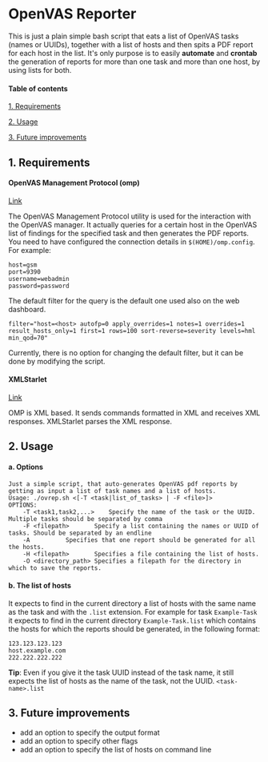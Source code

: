 # OpenVAS Reporter

This is just a plain simple bash script that eats a list of OpenVAS tasks (names or UUIDs), together with a list of hosts and then spits a PDF report for each host in the list. 
It's only purpose is to easily **automate** and **crontab** the generation of reports for more than one task and more than one host, by using lists for both.
#### Table of contents
[1. Requirements](#Requirements)

[2. Usage](#Usage)

[3. Future improvements](#Future-improvements)

## 1. Requirements

####  OpenVAS Management Protocol (omp)
[Link](https://docs.greenbone.net/GSM-Manual/gos-3.1/en/omp.html)

The OpenVAS Management Protocol utility is used for the interaction with the OpenVAS manager. It actually queries for a certain host in the OpenVAS list of findings for the specified task and then generates the PDF reports.
You need to have configured the connection details in `$(HOME)/omp.config`. For example:
```[Connection]
host=gsm
port=9390
username=webadmin
password=password
```
The default filter for the query is the default one used also on the web dashboard.
```
filter="host=<host> autofp=0 apply_overrides=1 notes=1 overrides=1 result_hosts_only=1 first=1 rows=100 sort-reverse=severity levels=hml min_qod=70"
```
Currently, there is no option for changing the default filter, but it can be done by modifying the script.
####  XMLStarlet
[Link](http://xmlstar.sourceforge.net/)

OMP is XML based. It sends commands formatted in XML and receives XML responses. XMLStarlet parses the XML response.
## 2. Usage
#### a. Options
```
Just a simple script, that auto-generates OpenVAS pdf reports by getting as input a list of task names and a list of hosts.
Usage: ./ovrep.sh <[-T <task|list_of_tasks> | -F <file>]> 
OPTIONS:
	-T <task1,task2,...>	Specify the name of the task or the UUID. Multiple tasks should be separated by comma
	-F <filepath>		Specify a list containing the names or UUID of tasks. Should be separated by an endline
	-A			Specifies that one report should be generated for all the hosts.
	-H <filepath>		Specifies a file containing the list of hosts.
	-O <directory_path>	Specifies a filepath for the directory in which to save the reports.
```
#### b. The list of hosts
It expects to find in the current directory a list of hosts with the same name as the task and with the `.list` extension. For example for task `Example-Task` it expects to find in the current directory `Example-Task.list` which contains the hosts for which the reports should be generated, in the following format:
```
123.123.123.123
host.example.com
222.222.222.222
```
**Tip**: Even if you give it the task UUID instead of the task name, it still expects the list of hosts as the name of the task, not the UUID.
`<task-name>.list`
## 3. Future improvements
- add an option to specify the output format
- add an option to specify other flags
- add an option to specify the list of hosts on command line
